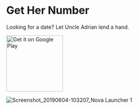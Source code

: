 # Get Her Number
Looking for a date? Let Uncle Adrian lend a hand.

<a href="https://play.google.com/store/apps/details?id=androidtitancom.cuteapp">
  <img alt="Get it on Google Play"
       width="150"
       src="https://play.google.com/intl/en_us/badges/images/generic/en-play-badge.png" />
</a>

![Screenshot_20190604-103207_Nova Launcher 1](https://user-images.githubusercontent.com/7444521/58900651-677d2200-86b4-11e9-82aa-82563688a196.jpg)
